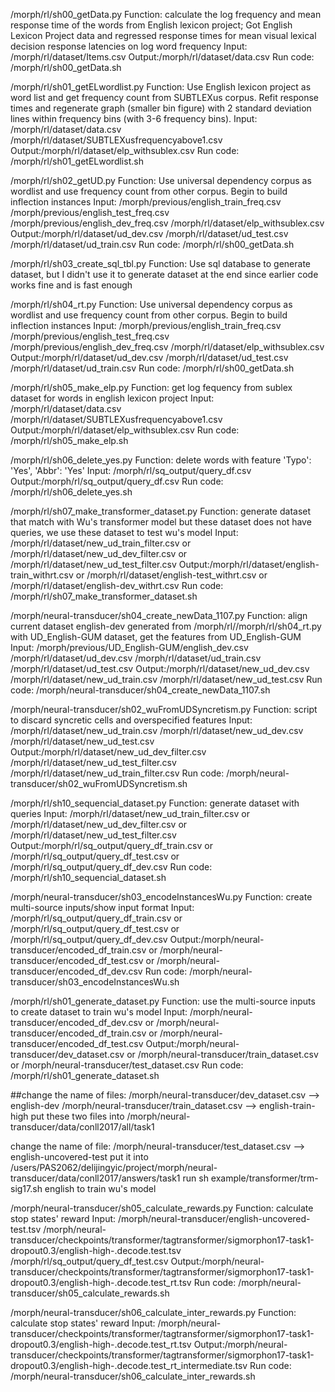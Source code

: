 /morph/rl/sh00_getData.py
Function: calculate the log frequency and mean response time of the words from English lexicon project; Got English Lexicon Project data and regressed response times for mean visual lexical decision response latencies on log word frequency
Input: /morph/rl/dataset/Items.csv
Output:/morph/rl/dataset/data.csv
Run code: /morph/rl/sh00_getData.sh


/morph/rl/sh01_getELwordlist.py
Function: Use English lexicon project as word list and get frequency count from SUBTLEXus corpus. Refit response times and regenerate graph (smaller bin figure) with 2 standard deviation lines within frequency bins (with 3-6 frequency bins). 
Input: /morph/rl/dataset/data.csv
        /morph/rl/dataset/SUBTLEXusfrequencyabove1.csv
Output:/morph/rl/dataset/elp_withsublex.csv
Run code: /morph/rl/sh01_getELwordlist.sh


/morph/rl/sh02_getUD.py
Function: Use universal dependency corpus as wordlist and use frequency count from other corpus. Begin to build inflection instances
Input: /morph/previous/english_train_freq.csv
        /morph/previous/english_test_freq.csv
        /morph/previous/english_dev_freq.csv
        /morph/rl/dataset/elp_withsublex.csv
Output:/morph/rl/dataset/ud_dev.csv
        /morph/rl/dataset/ud_test.csv
        /morph/rl/dataset/ud_train.csv
Run code: /morph/rl/sh00_getData.sh


/morph/rl/sh03_create_sql_tbl.py
Function: Use sql database to generate dataset, but I didn't use it to generate dataset at the end since earlier code works fine and is fast enough


/morph/rl/sh04_rt.py
Function: Use universal dependency corpus as wordlist and use frequency count from other corpus. Begin to build inflection instances
Input: /morph/previous/english_train_freq.csv
        /morph/previous/english_test_freq.csv
        /morph/previous/english_dev_freq.csv
        /morph/rl/dataset/elp_withsublex.csv
Output:/morph/rl/dataset/ud_dev.csv
        /morph/rl/dataset/ud_test.csv
        /morph/rl/dataset/ud_train.csv
Run code: /morph/rl/sh00_getData.sh

/morph/rl/sh05_make_elp.py
Function: get log fequency from sublex dataset for words in english lexicon project
Input: /morph/rl/dataset/data.csv
        /morph/rl/dataset/SUBTLEXusfrequencyabove1.csv
Output:/morph/rl/dataset/elp_withsublex.csv
Run code: /morph/rl/sh05_make_elp.sh

/morph/rl/sh06_delete_yes.py
Function: delete words with feature 'Typo': 'Yes', 'Abbr': 'Yes'
Input: /morph/rl/sq_output/query_df.csv
Output:/morph/rl/sq_output/query_df.csv
Run code: /morph/rl/sh06_delete_yes.sh


/morph/rl/sh07_make_transformer_dataset.py
Function: generate dataset that match with Wu's transformer model but these dataset does not have queries, we use these dataset to test wu's model
Input: /morph/rl/dataset/new_ud_train_filter.csv
        or /morph/rl/dataset/new_ud_dev_filter.csv
        or /morph/rl/dataset/new_ud_test_filter.csv
Output:/morph/rl/dataset/english-train_withrt.csv
        or /morph/rl/dataset/english-test_withrt.csv
        or /morph/rl/dataset/english-dev_withrt.csv
Run code: /morph/rl/sh07_make_transformer_dataset.sh





/morph/neural-transducer/sh04_create_newData_1107.py
Function: align current dataset english-dev generated from /morph/rl//morph/rl/sh04_rt.py with UD_English-GUM dataset, get the features from UD_English-GUM
Input: /morph/previous/UD_English-GUM/english_dev.csv
        /morph/rl/dataset/ud_dev.csv
        /morph/rl/dataset/ud_train.csv
        /morph/rl/dataset/ud_test.csv
Output:/morph/rl/dataset/new_ud_dev.csv
        /morph/rl/dataset/new_ud_train.csv
        /morph/rl/dataset/new_ud_test.csv
Run code: /morph/neural-transducer/sh04_create_newData_1107.sh

/morph/neural-transducer/sh02_wuFromUDSyncretism.py
Function: script to discard syncretic cells and overspecified features
Input: /morph/rl/dataset/new_ud_train.csv
        /morph/rl/dataset/new_ud_dev.csv
        /morph/rl/dataset/new_ud_test.csv
Output:/morph/rl/dataset/new_ud_dev_filter.csv
        /morph/rl/dataset/new_ud_test_filter.csv
        /morph/rl/dataset/new_ud_train_filter.csv
Run code: /morph/neural-transducer/sh02_wuFromUDSyncretism.sh

/morph/rl/sh10_sequencial_dataset.py
Function: generate dataset with queries 
Input: /morph/rl/dataset/new_ud_train_filter.csv
        or /morph/rl/dataset/new_ud_dev_filter.csv
        or /morph/rl/dataset/new_ud_test_filter.csv
Output:/morph/rl/sq_output/query_df_train.csv
        or /morph/rl/sq_output/query_df_test.csv
        or /morph/rl/sq_output/query_df_dev.csv
Run code: /morph/rl/sh10_sequencial_dataset.sh

/morph/neural-transducer/sh03_encodeInstancesWu.py
Function: create multi-source inputs/show input format
Input: /morph/rl/sq_output/query_df_train.csv
        or /morph/rl/sq_output/query_df_test.csv
        or /morph/rl/sq_output/query_df_dev.csv
Output:/morph/neural-transducer/encoded_df_train.csv
        or /morph/neural-transducer/encoded_df_test.csv
        or /morph/neural-transducer/encoded_df_dev.csv
Run code: /morph/neural-transducer/sh03_encodeInstancesWu.sh

/morph/rl/sh01_generate_dataset.py
Function: use the multi-source inputs to create dataset to train wu's model
Input: /morph/neural-transducer/encoded_df_dev.csv
        or /morph/neural-transducer/encoded_df_train.csv
        or /morph/neural-transducer/encoded_df_test.csv
Output:/morph/neural-transducer/dev_dataset.csv
        or /morph/neural-transducer/train_dataset.csv
        or /morph/neural-transducer/test_dataset.csv
Run code: /morph/rl/sh01_generate_dataset.sh

##change the name of files:
/morph/neural-transducer/dev_dataset.csv --> english-dev
/morph/neural-transducer/train_dataset.csv --> english-train-high 
put these two files into /morph/neural-transducer/data/conll2017/all/task1

change the name of file:
/morph/neural-transducer/test_dataset.csv --> english-uncovered-test
put it into /users/PAS2062/delijingyic/project/morph/neural-transducer/data/conll2017/answers/task1
run sh example/transformer/trm-sig17.sh english to train wu's model

/morph/neural-transducer/sh05_calculate_rewards.py
Function: calculate stop states' reward
Input: /morph/neural-transducer/english-uncovered-test.tsv
        /morph/neural-transducer/checkpoints/transformer/tagtransformer/sigmorphon17-task1-dropout0.3/english-high-.decode.test.tsv
        /morph/rl/sq_output/query_df_test.csv
Output:/morph/neural-transducer/checkpoints/transformer/tagtransformer/sigmorphon17-task1-dropout0.3/english-high-.decode.test_rt.tsv
Run code: /morph/neural-transducer/sh05_calculate_rewards.sh

/morph/neural-transducer/sh06_calculate_inter_rewards.py
Function: calculate stop states' reward
Input: /morph/neural-transducer/checkpoints/transformer/tagtransformer/sigmorphon17-task1-dropout0.3/english-high-.decode.test_rt.tsv
Output:/morph/neural-transducer/checkpoints/transformer/tagtransformer/sigmorphon17-task1-dropout0.3/english-high-.decode.test_rt_intermediate.tsv
Run code: /morph/neural-transducer/sh06_calculate_inter_rewards.sh
